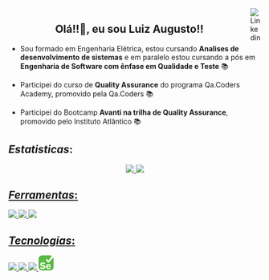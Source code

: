 
<a href="https://www.linkedin.com/in/luiz-augusto-5929555a/">
  <img align="right" alt="Linkedin" width="22px" src="https://cdn.jsdelivr.net/gh/devicons/devicon/icons/linkedin/linkedin-original.svg" />
</a>

<h2 align="center"> Olá!!🤙, eu sou Luiz Augusto!!</h1>

- Sou formado em Engenharia Elétrica, estou cursando **Analises de desenvolvimento de sistemas** e em paralelo estou cursando a pós em **Engenharia de Software com ênfase em Qualidade e Teste** 📚

- Participei do curso de **Quality Assurance** do programa Qa.Coders Academy, promovido pela Qa.Coders 📚

- Participei do Bootcamp **Avanti na trilha de Quality Assurance**, promovido pelo Instituto Atlântico 📚


## *Estatisticas*:

<div align="center">
  <a href="https://github.com/la-barros"><img height="180em" src="https://github-readme-stats.vercel.app/api?username=la-barros&show_icons=true&theme=tokyonight&include_all_commits=true&count_private=true"/> 
  <img height="180em" src="https://github-readme-stats.vercel.app/api/top-langs/?username=la-barros&layout=compact&langs_count=7&theme=tokyonight"/>
</div>


## *Ferramentas*:
<div>
<code><img height="30" src="https://cdn.jsdelivr.net/gh/devicons/devicon/icons/vscode/vscode-original.svg"></code>
<code><img height="30" src="https://cdn.jsdelivr.net/gh/devicons/devicon/icons/git/git-original.svg"></code>
<code><img height="30" src="https://cdn.worldvectorlogo.com/logos/postman.svg"></code>
<br/>

## *Tecnologias*:
<code><img height="30" src="https://asset.brandfetch.io/idIq_kF0rb/idv3zwmSiY.jpeg"></code>
<code><img height="30" src="https://cdn.jsdelivr.net/gh/devicons/devicon/icons/javascript/javascript-original.svg"></code>
<code><img height="30" src="https://www.svgrepo.com/show/353625/cucumber.svg"></code>
<code><img height="30" src="https://raw.githubusercontent.com/tandpfun/skill-icons/59059d9d1a2c092696dc66e00931cc1181a4ce1f/icons/Selenium.svg"></code>
